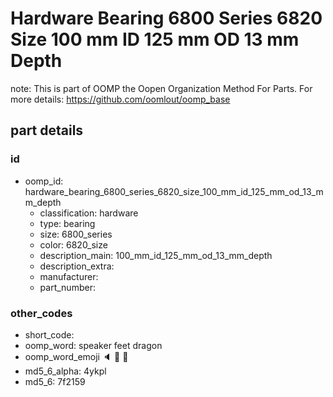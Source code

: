# Hardware Bearing 6800 Series 6820 Size 100 mm ID 125 mm OD 13 mm Depth  

note: This is part of OOMP the Oopen Organization Method For Parts. For more details: https://github.com/oomlout/oomp_base

##  part details





### id
* oomp_id: hardware_bearing_6800_series_6820_size_100_mm_id_125_mm_od_13_mm_depth
  * classification: hardware
  * type: bearing
  * size: 6800_series
  * color: 6820_size
  * description_main: 100_mm_id_125_mm_od_13_mm_depth
  * description_extra: 
  * manufacturer: 
  * part_number: 

### other_codes
* short_code: 
* oomp_word: speaker feet dragon
* oomp_word_emoji :speaker: :feet: :dragon:
* md5_6_alpha: 4ykpl
* md5_6: 7f2159